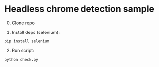 # Headless chrome detection sample

0. Clone repo

1. Install deps (selenium):

`pip install selenium`

2. Run script:

`python check.py`